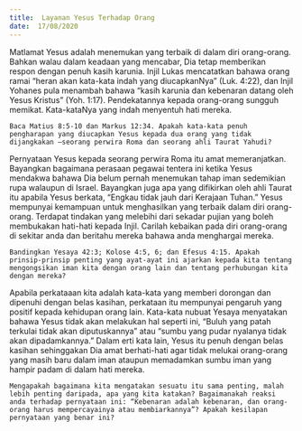 ```yaml
---
title:  Layanan Yesus Terhadap Orang
date:  17/08/2020
---
```


Matlamat Yesus adalah menemukan yang terbaik di dalam diri orang-orang. Bahkan walau dalam keadaan yang mencabar, Dia tetap memberikan respon dengan penuh kasih karunia. Injil Lukas mencatatkan bahawa orang ramai “heran akan kata-kata indah yang diucapkanNya” (Luk. 4:22), dan Injil Yohanes pula menambah bahawa “kasih karunia dan kebenaran datang oleh Yesus Kristus” (Yoh. 1:17). Pendekatannya kepada orang-orang sungguh memikat. Kata-kataNya yang indah menyentuh hati mereka.

`Baca Matius 8:5-10 dan Markus 12:34. Apakah kata-kata penuh pengharapan yang diucapkan Yesus kepada dua orang yang tidak dijangkakan –seorang perwira Roma dan seorang ahli Taurat Yahudi?`

Pernyataan Yesus kepada seorang perwira Roma itu amat memeranjatkan. Bayangkan bagaimana perasaan pegawai tentera ini ketika Yesus mendakwa bahawa Dia belum pernah menemukan tahap iman sedemikian rupa walaupun di Israel. Bayangkan juga apa yang difikirkan oleh ahli Taurat itu apabila Yesus berkata, “Engkau tidak jauh dari Kerajaan Tuhan.” Yesus mempunyai kemampuan untuk menghasilkan yang terbaik dalam diri orang-orang. Terdapat tindakan yang melebihi dari sekadar pujian yang boleh membukakan hati-hati kepada Injil. Carilah kebaikan pada diri orang-orang di sekitar anda dan beritahu mereka bahawa anda menghargai mereka.

`Bandingkan Yesaya 42:3; Kolose 4:5, 6; dan Efesus 4:15. Apakah prinsip-prinsip penting yang ayat-ayat ini ajarkan kepada kita tentang mengongsikan iman kita dengan orang lain dan tentang perhubungan kita dengan mereka?`

Apabila perkataaan kita adalah kata-kata yang memberi dorongan dan dipenuhi dengan belas kasihan, perkataan itu mempunyai pengaruh yang positif kepada kehidupan orang lain. Kata-kata nubuat Yesaya menyatakan bahawa Yesus tidak akan melakukan hal seperti ini, “Buluh yang patah terkulai tidak akan diputuskannya” atau “sumbu yang pudar nyalanya tidak akan dipadamkannya.” Dalam erti kata lain, Yesus itu penuh dengan belas kasihan sehinggakan Dia amat berhati-hati agar tidak melukai orang-orang yang masih baru dalam iman ataupun memadamkan sumbu iman yang  hampir padam di dalam hati mereka.

`Mengapakah bagaimana kita mengatakan sesuatu itu sama penting, malah lebih penting daripada, apa yang kita katakan? Bagaimanakah reaksi anda terhadap pernyataan ini: “Kebenaran adalah kebenaran, dan orang-orang harus mempercayainya atau membiarkannya”? Apakah kesilapan pernyataan yang benar ini?`